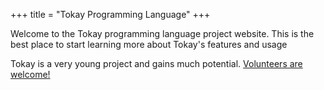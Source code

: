 +++
title = "Tokay Programming Language"
+++

Welcome to the Tokay programming language project website. This is the best place to start learning more about Tokay's features and usage

Tokay is a very young project and gains much potential. [Volunteers are welcome!](https://github.com/tokay-lang/tokay/blob/main/CONTRIBUTING.md)
